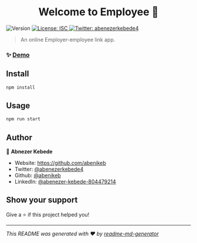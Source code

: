 <h1 align="center">Welcome to Employee 👋</h1>
<p>
  <img alt="Version" src="https://img.shields.io/badge/version-1.0.0-blue.svg?cacheSeconds=2592000" />
  <a href="#" target="_blank">
    <img alt="License: ISC" src="https://img.shields.io/badge/License-ISC-yellow.svg" />
  </a>
  <a href="https://twitter.com/abenezerkebede4" target="_blank">
    <img alt="Twitter: abenezerkebede4" src="https://img.shields.io/twitter/follow/abenezerkebede4.svg?style=social" />
  </a>
</p>

> An online Employer-employee link app.

### ✨ [Demo](https://hidden-scrubland-14017.herokuapp.com/movies)

## Install

```sh
npm install
```

## Usage

```sh
npm run start
```

## Author

👤 **Abnezer Kebede**

* Website: https://github.com/abenikeb
* Twitter: [@abenezerkebede4](https://twitter.com/abenezerkebede4)
* Github: [@abenikeb](https://github.com/abenikeb)
* LinkedIn: [@abenezer-kebede-804479214](https://linkedin.com/in/abenezer-kebede-804479214)

## Show your support

Give a ⭐️ if this project helped you!

***
_This README was generated with ❤️ by [readme-md-generator](https://github.com/kefranabg/readme-md-generator)_
